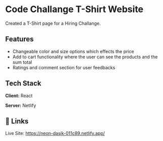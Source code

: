 
# Code Challange T-Shirt Website

Created a T-Shirt page for a Hiring Challange.

## Features

- Changeable color and size options which effects the price
- Add to cart functionality where the user can see the products and the sum total
- Ratings and comment section for user feedbacks

## Tech Stack

**Client:** React

**Server:** Netlify


## 🔗 Links
Live Site: https://neon-dasik-011c89.netlify.app/

